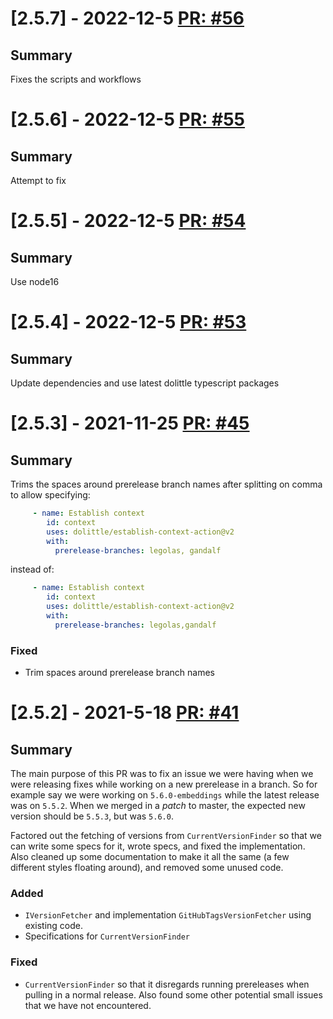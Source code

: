 # [2.5.7] - 2022-12-5 [PR: #56](https://github.com/dolittle/establish-context-action/pull/56)
## Summary

Fixes the scripts and workflows


# [2.5.6] - 2022-12-5 [PR: #55](https://github.com/dolittle/establish-context-action/pull/55)
## Summary

Attempt to fix


# [2.5.5] - 2022-12-5 [PR: #54](https://github.com/dolittle/establish-context-action/pull/54)
## Summary

Use node16


# [2.5.4] - 2022-12-5 [PR: #53](https://github.com/dolittle/establish-context-action/pull/53)
## Summary
Update dependencies and use latest dolittle typescript packages


# [2.5.3] - 2021-11-25 [PR: #45](https://github.com/dolittle/establish-context-action/pull/45)
## Summary

Trims the spaces around prerelease branch names after splitting on comma to allow specifying:
```yaml
     - name: Establish context
        id: context
        uses: dolittle/establish-context-action@v2
        with:
          prerelease-branches: legolas, gandalf
```
instead of:
```yaml
     - name: Establish context
        id: context
        uses: dolittle/establish-context-action@v2
        with:
          prerelease-branches: legolas,gandalf
```

### Fixed

- Trim spaces around prerelease branch names


# [2.5.2] - 2021-5-18 [PR: #41](https://github.com/dolittle/establish-context-action/pull/41)
## Summary

The main purpose of this PR was to fix an issue we were having when we were releasing fixes while working on a new prerelease in a branch. So for example say we were working on `5.6.0-embeddings` while the latest release was on `5.5.2`. When we merged in a _patch_ to master, the expected new version should be `5.5.3`, but was `5.6.0`.

Factored out the fetching of versions from `CurrentVersionFinder` so that we can write some specs for it, wrote specs, and fixed the implementation. Also cleaned up some documentation to make it all the same (a few different styles floating around), and removed some unused code.

### Added

- `IVersionFetcher` and implementation `GitHubTagsVersionFetcher` using existing code.
- Specifications for `CurrentVersionFinder`

### Fixed

- `CurrentVersionFinder` so that it disregards running prereleases when pulling in a normal release. Also found some other potential small issues that we have not encountered.


